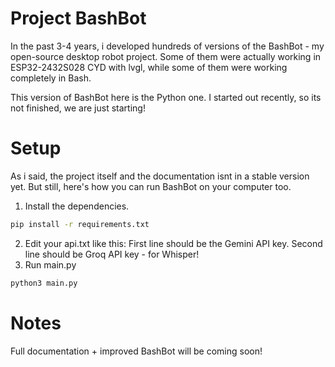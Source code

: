# Project BashBot
In the past 3-4 years, i developed hundreds of versions of the BashBot - my open-source desktop robot project. Some of them were actually working in ESP32-2432S028 CYD with lvgl, while some of them were working completely in Bash.

This version of BashBot here is the Python one. I started out recently, so its not finished, we are just starting!

# Setup
As i said, the project itself and the documentation isnt in a stable version yet. But still, here's how you can run BashBot on your computer too.

1. Install the dependencies.
```bash
pip install -r requirements.txt
```
2. Edit your api.txt like this:
   First line should be the Gemini API key.
   Second line should be Groq API key - for Whisper!
3. Run main.py
```bash
python3 main.py
```
# Notes
Full documentation + improved BashBot will be coming soon!
